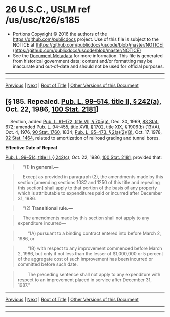 ---
---

# 26 U.S.C., USLM ref /us/usc/t26/s185

* Portions Copyright © 2016 the authors of the https://github.com/publicdocs project.
  Use of this file is subject to the NOTICE at [https://github.com/publicdocs/uscode/blob/master/NOTICE](https://github.com/publicdocs/uscode/blob/master/NOTICE)
* See the [Document Metadata](././../../../../../../..//README.md) for more information.
  This file is generated from historical government data; content and/or formatting may be inaccurate and out-of-date and should not be used for official purposes.

----------
----------

[Previous](./../../../../../../..//us/usc/t26/stA/ch1/schB/ptVI/m__us_usc_t26_s184.md) | [Next](./../../../../../../..//us/usc/t26/stA/ch1/schB/ptVI/m__us_usc_t26_s186.md) | [Root of Title](./../../../../../../../) | [Other Versions of this Document](https://publicdocs.github.io/go/links?ns=uslm&ref=%2Fus%2Fusc%2Ft26%2Fs185)

## \[§ 185. Repealed. [Pub. L. 99–514, title II, § 242(a)][/us/pl/99/514/s242/a], Oct. 22, 1986, [100 Stat. 2181][/us/stat/100/2181]\]

    Section, added [Pub. L. 91–172, title VII, § 705(a)][/us/pl/91/172/s705/a], Dec. 30, 1969, [83 Stat. 672][/us/stat/83/672]; amended [Pub. L. 94–455, title XVII, § 1702][/us/pl/94/455/s1702], title XIX, § 1906(b) (13)(A), Oct. 4, 1976, [90 Stat. 1760][/us/stat/90/1760], 1834; [Pub. L. 95–473, § 2(a)(2)(B)][/us/pl/95/473/s2/a/2/B], Oct. 17, 1978, [92 Stat. 1464][/us/stat/92/1464], related to amortization of railroad grading and tunnel bores.

 __Effective Date of Repeal__ 

[Pub. L. 99–514, title II, § 242(c)][/us/pl/99/514/s242/c], Oct. 22, 1986, [100 Stat. 2181][/us/stat/100/2181], provided that:

>     “(1) __In general.—__ 

>     Except as provided in paragraph (2), the amendments made by this section \[amending sections 1082 and 1250 of this title and repealing this section\] shall apply to that portion of the basis of any property which is attributable to expenditures paid or incurred after December 31, 1986.

>     “(2) __Transitional rule.—__ 

>     The amendments made by this section shall not apply to any expenditure incurred—

>         “(A) pursuant to a binding contract entered into before March 2, 1986, or

>         “(B) with respect to any improvement commenced before March 2, 1986, but only if not less than the lesser of $1,000,000 or 5 percent of the aggregate cost of such improvement has been incurred or committed before such date.

>         The preceding sentence shall not apply to any expenditure with respect to an improvement placed in service after December 31, 1987.”

----------

[Previous](./../../../../../../..//us/usc/t26/stA/ch1/schB/ptVI/m__us_usc_t26_s184.md) | [Next](./../../../../../../..//us/usc/t26/stA/ch1/schB/ptVI/m__us_usc_t26_s186.md) | [Root of Title](./../../../../../../../) | [Other Versions of this Document](https://publicdocs.github.io/go/links?ns=uslm&ref=%2Fus%2Fusc%2Ft26%2Fs185)

----------
----------

[/us/pl/99/514/s242/a]: https://publicdocs.github.io/go/links?ns=uslm&ref=%2Fus%2Fpl%2F99%2F514%2Fs242%2Fa
[/us/stat/100/2181]: https://publicdocs.github.io/go/links?ns=uslm&ref=%2Fus%2Fstat%2F100%2F2181
[/us/pl/91/172/s705/a]: https://publicdocs.github.io/go/links?ns=uslm&ref=%2Fus%2Fpl%2F91%2F172%2Fs705%2Fa
[/us/stat/83/672]: https://publicdocs.github.io/go/links?ns=uslm&ref=%2Fus%2Fstat%2F83%2F672
[/us/pl/94/455/s1702]: https://publicdocs.github.io/go/links?ns=uslm&ref=%2Fus%2Fpl%2F94%2F455%2Fs1702
[/us/stat/90/1760]: https://publicdocs.github.io/go/links?ns=uslm&ref=%2Fus%2Fstat%2F90%2F1760
[/us/pl/95/473/s2/a/2/B]: https://publicdocs.github.io/go/links?ns=uslm&ref=%2Fus%2Fpl%2F95%2F473%2Fs2%2Fa%2F2%2FB
[/us/stat/92/1464]: https://publicdocs.github.io/go/links?ns=uslm&ref=%2Fus%2Fstat%2F92%2F1464
[/us/pl/99/514/s242/c]: https://publicdocs.github.io/go/links?ns=uslm&ref=%2Fus%2Fpl%2F99%2F514%2Fs242%2Fc
[/us/stat/100/2181]: https://publicdocs.github.io/go/links?ns=uslm&ref=%2Fus%2Fstat%2F100%2F2181


